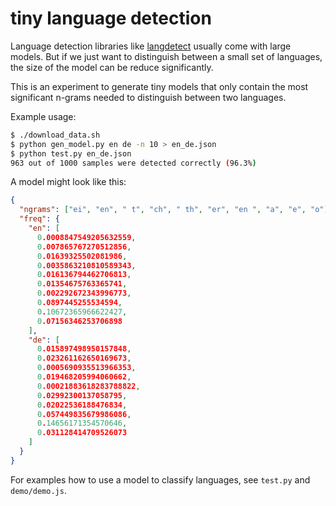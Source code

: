 # tiny language detection

Language detection libraries like
[langdetect](https://github.com/DoodleBears/langdetect/) usually come with
large models. But if we just want to distinguish between a small set of
languages, the size of the model can be reduce significantly.

This is an experiment to generate tiny models that only contain the most
significant n-grams needed to distinguish between two languages.

Example usage:

```sh
$ ./download_data.sh
$ python gen_model.py en de -n 10 > en_de.json
$ python test.py en_de.json
963 out of 1000 samples were detected correctly (96.3%)
```

A model might look like this:

```json
{
  "ngrams": ["ei", "en", " t", "ch", " th", "er", "en ", "a", "e", "o"],
  "freq": {
    "en": [
      0.0008847549205632559,
      0.007865767270512856,
      0.01639325502081986,
      0.0035863210810589343,
      0.016136794462706813,
      0.01354675763365741,
      0.002292672343996773,
      0.0897445255534594,
      0.10672365966622427,
      0.07156346253706898
    ],
    "de": [
      0.015897498950157848,
      0.023261162650169673,
      0.0005690935513966353,
      0.019468205994060662,
      0.00021883618283788822,
      0.02992300137058795,
      0.02022536188476834,
      0.057449835679986086,
      0.14656171354570646,
      0.031128414709526073
    ]
  }
}
```

For examples how to use a model to classify languages, see `test.py` and
`demo/demo.js`.
